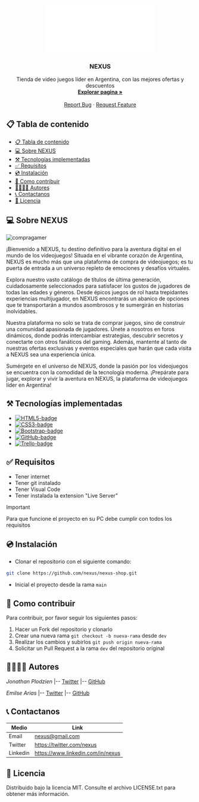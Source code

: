 <!-- PROJECT LOGO -->
<div align="center">
  <a href="https://nexus-89i.netlify.app/">
    <img src="./img/nexus-logo.png" alt="Nexus" width="300"">
  </a>

  <h3>NEXUS</h3>

<p>
  Tienda de video juegos líder en Argentina, con las mejores ofertas y descuentos
  <br />
  <a href="https://nexus-89i.netlify.app/">
    <strong>Explorar pagina »</strong>
  </a>
  <br />
  <br />
  <a href="https://nexus-89i.netlify.app/">Report Bug</a>
    ·
  <a href="https://nexus-89i.netlify.app/">Request Feature</a>
</p>
</div>

## 📋 Tabla de contenido

- [📋 Tabla de contenido](#-tabla-de-contenido)
- [💻 Sobre NEXUS](#-sobre-nexus)
- [⚒️ Tecnologías implementadas](#️-tecnologías-implementadas)
- [✅ Requisitos](#-requisitos)
- [💿 Instalación](#-instalación)
- [🤝 Como contribuir](#-como-contribuir)
- [👨‍💻👩‍💻 Autores](#-autores)
- [📞 Contactanos](#-contactanos)
- [📄 Licencia](#-licencia)

## 💻 Sobre NEXUS

![compragamer](/img/nexus-modified.png)

¡Bienvenido a NEXUS, tu destino definitivo para la aventura digital en el mundo de los videojuegos! Situada en el vibrante corazón de Argentina, NEXUS es mucho más que una plataforma de compra de videojuegos; es tu puerta de entrada a un universo repleto de emociones y desafíos virtuales.

Explora nuestro vasto catálogo de títulos de última generación, cuidadosamente seleccionados para satisfacer los gustos de jugadores de todas las edades y géneros. Desde épicos juegos de rol hasta trepidantes experiencias multijugador, en NEXUS encontrarás un abanico de opciones que te transportarán a mundos asombrosos y te sumergirán en historias inolvidables.

Nuestra plataforma no solo se trata de comprar juegos, sino de construir una comunidad apasionada de jugadores. Únete a nosotros en foros dinámicos, donde podrás intercambiar estrategias, descubrir secretos y conectarte con otros fanáticos del gaming. Además, mantente al tanto de nuestras ofertas exclusivas y eventos especiales que harán que cada visita a NEXUS sea una experiencia única.

Sumérgete en el universo de NEXUS, donde la pasión por los videojuegos se encuentra con la comodidad de la tecnología moderna. ¡Prepárate para jugar, explorar y vivir la aventura en NEXUS, la plataforma de videojuegos líder en Argentina!

## ⚒️ Tecnologías implementadas

<!-- Con Markdown -->

- [![HTML5-badge]][HTML5-url]
- [![CSS3-badge]][CSS3-url]
- [![Bootstrap-badge]][Bootstrap-url]
- [![GitHub-badge]][GitHub-url]
- [![Trello-badge]][Trello-url]

<!-- Con HTML -->
<!-- <a href='https://getbootstrap.com/' style='display: block;'>
  <img src='https://img.shields.io/badge/Bootstrap-563D7C?style=for-the-badge&logo=bootstrap&logoColor=white' alt='Bootstrap' />
</a> -->

## ✅ Requisitos

- Tener internet
- Tener git instalado
- Tener Visual Code
- Tener instalada la extension "Live Server"

> [!IMPORTANT]
> Para que funcione el proyecto en su PC debe cumplir con todos los requisitos

## 💿 Instalación

- Clonar el repositorio con el siguiente comando:

```bash
git clone https://github.com/nexus/nexus-shop.git
```

- Inicial el proyecto desde la rama `main`

## 🤝 Como contribuir

Para contribuir, por favor seguir los siguientes pasos:

1. Hacer un Fork del repositorio y clonarlo
2. Crear una nueva rama `git checkout -b nueva-rama` desde `dev`
3. Realizar los cambios y subirlos `git push origin nueva-rama`
4. Solicitar un Pull Request a la rama `dev` del repositorio original

## 👨‍💻👩‍💻 Autores

_Jonathan Plodzien_
|-- [Twitter](https://twitter.com/mdo)
|-- [GitHub](https://twitter.com/mdo)

_Emilse Arias_
|-- [Twitter](https://twitter.com/mdo)
|-- [GitHub](https://twitter.com/mdo)

## 📞 Contactanos

| Medio | Link |
---|---
Email | nexus@gmail.com
Twitter | https://twitter.com/nexus
Linkedin | https://www.linkedin.com/in/nexus

## 📄 Licencia

Distribuido bajo la licencia MIT. Consulte el archivo LICENSE.txt para obtener más información.

<!-- MARKDOWN LINKS & IMAGES -->

[Bootstrap-badge]: https://img.shields.io/badge/Bootstrap-7952B3?style=for-the-badge&logo=bootstrap&logoColor=white
[Bootstrap-url]: https://getbootstrap.com/
[HTML5-badge]: https://img.shields.io/badge/HTML5-E34F26?style=for-the-badge&logo=html5&logoColor=white
[HTML5-url]: https://html.com/
[CSS3-badge]: https://img.shields.io/badge/CSS3-1572B6?style=for-the-badge&logo=css3&logoColor=white
[CSS3-url]: https://www.w3.org/Style/CSS/
[GitHub-badge]: https://img.shields.io/badge/GitHub-100000?style=for-the-badge&logo=github&logoColor=white
[GitHub-url]: https://github.com/
[Trello-badge]: https://img.shields.io/badge/Trello-0052CC?style=for-the-badge&logo=trello&logoColor=white
[Trello-url]: https://trello.com/
